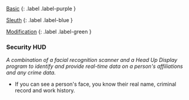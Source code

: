 
[Basic](Game/Basic-List)
{: .label .label-purple }

[Sleuth](Game/Sleuth)
{: .label .label-blue }

[Modification](Game/Modification-List)
{: .label .label-green }
### Security HUD
*A combination of a facial recognition scanner and a Head Up Display program to identify and provide real-time data on a person's affiliations and any crime data.*
* If you can see a person's face, you know their real name, criminal record and work history.

